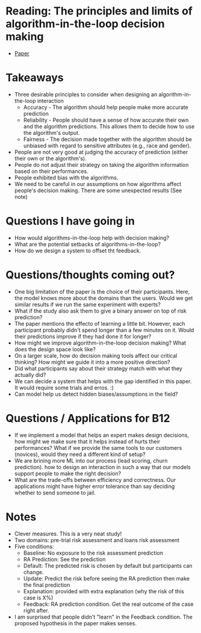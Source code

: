 # Reading: The principles and limits of algorithm-in-the-loop decision making
* [Paper](https://www.benzevgreen.com/wp-content/uploads/2019/09/19-cscw.pdf)

# Takeaways
* Three desirable principles to consider when designing an algorithm-in-the-loop interaction
  * Accuracy - The algorithm should help people make more accurate prediction
  * Reliability - People should have a sense of how accurate their own and the algorithm predictions. This allows them to decide how to use the algorithm's output.
  * Fairness - The decision made together with the algorithm should be unbiased with regard to sensitive attributes (e.g., race and gender).
* People are not very good at judging the accuracy of prediction (either their own or the algorithm's).
* People do not adjust their strategy on taking the algorithm information based on their performances.
* People exhibited bias with the algorithms.
* We need to be careful in our assumptions on how algorithms affect people's decision making. There are some unexpected results (See note)


# Questions I have going in
* How would algorithms-in-the-loop help with decision making?
* What are the potential setbacks of algorithms-in-the-loop?
* How do we design a system to offset tht feedback.

# Questions/thoughts coming out?
* One big limitation of the paper is the choice of their participants. Here, the model knows more about the domains than the users. Would we get similar results if we run the same experiment with experts?
* What if the study also ask them to give a binary answer on top of risk prediction?
* The paper mentions the effecto of learning a little bit. However, each participant probably didn't spend longer than a few minutes on it. Would their predictions improve if they had done it for longer? 
* How might we improve algorithm-in-the-loop decision making? What does the design space look like?
* On a larger scale, how do decision making tools affect our critical thinking? How might we guide it into a more positive direction?
* Did what participants say about their strategy match with what they actually did?
* We can decide a system that helps with the gap identified in this paper. It would require some trials and erros. :)
* Can model help us detect hidden biases/assumptions in the field?

# Questions / Applications for B12
* If we implement a model that helps an expert makes design decisions, how might we make sure that it helps instead of hurts their performances? What if we provide the same tools to our customers (novices), would they need a different kind of setup?
* We are brining more ML into our process (lead scoring, churn prediction). how to design an interaction in such a way that our models support people to make the right decision?
* What are the trade-offs between efficiency and correctness. Our applications might have higher error tolerance than say deciding whether to send someone to jail.

# Notes
* Clever measures. This is a very neat study!
* Two domains: pre-trial risk assessment and loans risk assessment
* Five conditions:
  * Baseline: No exposure to the risk assessment prediction
  * RA Prediction: See the prediction
  * Default: The predicted risk is chosen by default but participants can change.
  * Update: Predict the risk before seeing the RA prediction then make the final prediction
  * Explanation: provided with extra explanation (why the risk of this case is X%)
  * Feedback: RA prediction condition. Get the real outcome of the case right after.
* I am surprised that people didn't "learn" in the Feedback condition. The proposed hypothesis in the paper makes senses.
